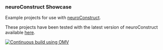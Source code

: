 ### neuroConstruct Showcase
 
Example projects for use with [neuroConstruct](http://www.neuroConstruct.org).

These projects have been tested with the latest version of neuroConstruct available [here](https://github.com/NeuralEnsemble/neuroConstruct/blob/master/INSTALL).

[![Continuous build using OMV](https://github.com/OpenSourceBrain/neuroConstructShowcase/actions/workflows/omv-ci.yml/badge.svg)](https://github.com/OpenSourceBrain/neuroConstructShowcase/actions/workflows/omv-ci.yml)

